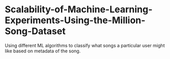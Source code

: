 # Scalability-of-Machine-Learning-Experiments-Using-the-Million-Song-Dataset

Using different ML algorithms to classify what songs a particular user might like based on metadata of the song.
